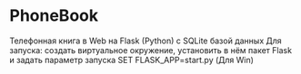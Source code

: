 # PhoneBook
Телефонная книга в Web на Flask (Python) с SQLite базой данных
Для запуска: создать виртуальное окружение, установить в нём пакет Flask и задать параметр запуска SET FLASK_APP=start.py (Для Win)
